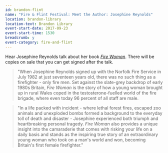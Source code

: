 ```yaml
---
id: brandon-flint
name: "Fire & Flint Festival: Meet the Author: Josephine Reynolds"
location: brandon-library
location-text: Brandon Library
event-start-date: 2017-09-23
event-start-time: 1530
breadcrumb: y
event-category: fire-and-flint
---
```


Hear Josephine Reynolds talk about her book [<cite>Fire Woman</cite>](https://suffolk.spydus.co.uk/cgi-bin/spydus.exe/ENQ/OPAC/BIBENQ?BRN=2138464). There will be copies on sale that you can get signed after the talk.

> "When Josephine Reynolds signed up with the Norfolk Fire Service in July 1982 at just seventeen years old, there was no such thing as a firefighter - only fire men. Set against the slate-grey backdrop of early 1980s Britain, <cite>Fire Woman</cite> is the story of how a young woman brought up in rural Wales coped in the testosterone-fuelled world of the fire brigade, where even today 96 percent of all staff are male.

> "In a life packed with incident - where lethal forest fires, escaped zoo animals and unexploded bombs formed a background to the everyday toll of death and disaster - Josephine experienced both triumph and heartbreaking personal tragedy. <cite>Fire Woman</cite> also provides a unique insight into the camaraderie that comes with risking your life on a daily basis and stands as the inspiring true story of an extraordinary young woman who took on a man's world and won, becoming Britain's first female firefighter."
